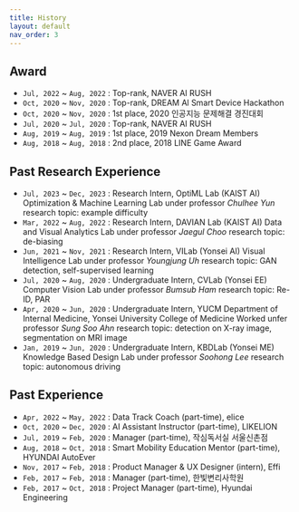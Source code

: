 ```yaml
---
title: History
layout: default
nav_order: 3
---
```



## Award
- `Jul, 2022` ~ `Aug, 2022` : Top-rank, NAVER AI RUSH
- `Oct, 2020` ~ `Nov, 2020` : Top-rank, DREAM Al Smart Device Hackathon
- `Oct, 2020` ~ `Nov, 2020` : 1st place, 2020 인공지능 문제해결 경진대회
- `Jul, 2020` ~ `Jul, 2020` : Top-rank, NAVER AI RUSH
- `Aug, 2019` ~ `Aug, 2019` : 1st place, 2019 Nexon Dream Members
- `Aug, 2018` ~ `Aug, 2018` : 2nd place, 2018 LINE Game Award


## Past Research Experience
- `Jul, 2023` ~ `Dec, 2023` : Research Intern, OptiML Lab (KAIST AI)
    Optimization & Machine Learning Lab under professor *Chulhee Yun*
    research topic: example difficulty
- `Mar, 2022` ~ `Aug, 2022` : Research Intern, DAVIAN Lab (KAIST AI)
    Data and Visual Analytics Lab under professor *Jaegul Choo*
    research topic: de-biasing
- `Jun, 2021` ~ `Nov, 2021` : Research Intern, VILab (Yonsei AI)
    Visual Intelligence Lab under professor *Youngjung Uh*
    research topic: GAN detection, self-supervised learning
- `Jul, 2020` ~ `Aug, 2020` : Undergraduate Intern, CVLab (Yonsei EE)
    Computer Vision Lab under professor *Bumsub Ham*
    research topic: Re-ID, PAR
- `Apr, 2020` ~ `Jun, 2020` : Undergraduate Intern, YUCM
    Department of Internal Medicine, Yonsei University College of Medicine
    Worked unfer professor *Sung Soo Ahn*
    research topic: detection on X-ray image, segmentation on MRI image
- `Jan, 2019` ~ `Jun, 2020` : Undergraduate Intern, KBDLab (Yonsei ME)
    Knowledge Based Design Lab under professor *Soohong Lee*
    research topic: autonomous driving


## Past Experience

- `Apr, 2022` ~ `May, 2022` : Data Track Coach (part-time), elice
- `Oct, 2020` ~ `Dec, 2020` : AI Assistant Instructor (part-time), LIKELION
- `Jul, 2019` ~ `Feb, 2020` : Manager (part-time), 작심독서실 서울신촌점
- `Aug, 2018` ~ `Oct, 2018` : Smart Mobility Education Mentor (part-time), HYUNDAI AutoEver
- `Nov, 2017` ~ `Feb, 2018` : Product Manager & UX Designer (intern), Effi
- `Feb, 2017` ~ `Feb, 2018` : Manager (part-time), 한빛변리사학원
- `Feb, 2017` ~ `Oct, 2018` : Project Manager (part-time), Hyundai Engineering